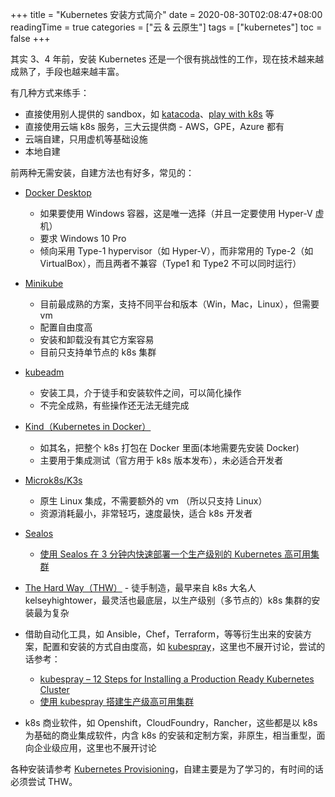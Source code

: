 +++
title = "Kubernetes 安装方式简介"
date = 2020-08-30T02:08:47+08:00
readingTime = true
categories = ["云 & 云原生"]
tags = ["kubernetes"]
toc = false
+++

其实 3、4 年前，安装 Kubernetes 还是一个很有挑战性的工作，现在技术越来越成熟了，手段也越来越丰富。

<!--more-->

有几种方式来练手：

-   直接使用别人提供的 sandbox，如 [katacoda](https://katacoda.com/)、[play with k8s](https://training.play-with-kubernetes.com/kubernetes-workshop/) 等
-   直接使用云端 k8s 服务，三大云提供商 - AWS，GPE，Azure 都有
-   云端自建，只用虚机等基础设施
-   本地自建

前两种无需安装，自建方法也有好多，常见的：

-   [Docker Desktop](https://docs.docker.com/docker-for-windows/install/)

    -   如果要使用 Windows 容器，这是唯一选择（并且一定要使用 Hyper-V 虚机）
    -   要求 Windows 10 Pro
    -   倾向采用 Type-1 hypervisor（如 Hyper-V），而非常用的 Type-2（如 VirtualBox），而且两者不兼容（Type1 和 Type2 不可以同时运行）

-   [Minikube](https://k8smeetup.github.io/docs/getting-started-guides/minikube/)

    -   目前最成熟的方案，支持不同平台和版本（Win，Mac，Linux），但需要 vm
    -   配置自由度高
    -   安装和卸载没有其它方案容易
    -   目前只支持单节点的 k8s 集群

*   [kubeadm](https://k8smeetup.github.io/docs/setup/independent/create-cluster-kubeadm/)

    -   安装工具，介于徒手和安装软件之间，可以简化操作
    -   不完全成熟，有些操作还无法无缝完成

-   [Kind（Kubernetes in Docker）](https://kind.sigs.k8s.io/docs/user/quick-start/)

    -   如其名，把整个 k8s 打包在 Docker 里面(本地需要先安装 Docker)
    -   主要用于集成测试（官方用于 k8s 版本发布），未必适合开发者

-   [Microk8s/K3s](https://k3s.io/)

    -   原生 Linux 集成，不需要额外的 vm （所以只支持 Linux）
    -   资源消耗最小，非常轻巧，速度最快，适合 k8s 开发者

*   [Sealos](https://github.com/fanux/sealos)

    -   [使用 Sealos 在 3 分钟内快速部署一个生产级别的 Kubernetes 高可用集群](https://juejin.im/post/5da44a765188251b643eb5e9)

*   [The Hard Way（THW）](https://github.com/kelseyhightower/kubernetes-the-hard-way) - 徒手制造，最早来自 k8s 大名人 kelseyhightower，最灵活也最底层，以生产级别（多节点的）k8s 集群的安装最为复杂

*   借助自动化工具，如 Ansible，Chef，Terraform，等等衍生出来的安装方案，配置和安装的方式自由度高，如 [kubespray](https://github.com/kubernetes-sigs/kubespray)，这里也不展开讨论，尝试的话参考：

    -   [kubespray – 12 Steps for Installing a Production Ready Kubernetes Cluster](https://jhooq.com/kubespray-12-steps-for-installing-a-production-ready-kubernetes-cluster/)
    -   [使用 kubespray 搭建生产级高可用集群](https://www.bboy.app/2020/07/20/%E4%BD%BF%E7%94%A8kubespray%E6%90%AD%E5%BB%BA%E7%94%9F%E4%BA%A7%E7%BA%A7%E9%AB%98%E5%8F%AF%E7%94%A8%E9%9B%86%E7%BE%A4/)

*   k8s 商业软件，如 Openshift，CloudFoundry，Rancher，这些都是以 k8s 为基础的商业集成软件，内含 k8s 的安装和定制方案，非原生，相当重型，面向企业级应用，这里也不展开讨论

各种安装请参考 [Kubernetes Provisioning](https://www.youtube.com/playlist?list=PL34sAs7_26wODP4j6owN-36Vg-KbACgkT)，自建主要是为了学习的，有时间的话必须尝试 THW。
